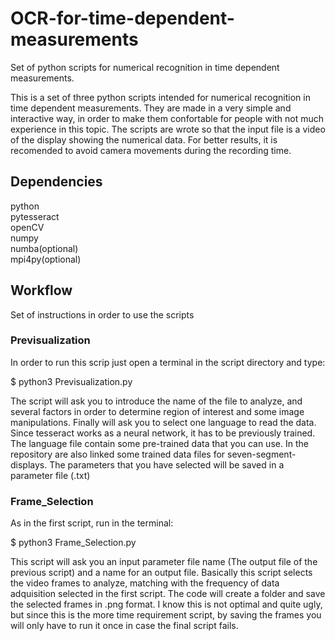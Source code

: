 # OCR-for-time-dependent-measurements
Set of python scripts for numerical recognition in time dependent measurements.

This is a set of three python scripts intended for numerical recognition in time dependent measurements. They are made in a very simple and interactive way, in order to make them confortable for people with not much experience in this topic. The scripts are wrote so that the input file is a video of the display showing the numerical data. For better results, it is recomended to avoid camera movements during the recording time. 

## Dependencies

  python<br> 
  pytesseract<br> 
  openCV<br> 
  numpy<br> 
  numba(optional)<br> 
  mpi4py(optional)<br> 

## Workflow
  Set of instructions in order to use the scripts
### Previsualization
  In order to run this scrip just open a terminal in the script directory and type:<br>
  
  $ python3 Previsualization.py<br>
  
  The script will ask you to introduce the name of the file to analyze, and several factors in order to determine region of interest and some image manipulations. Finally will ask you to select one language to read the data. Since tesseract works as a neural network, it has to be previously trained. The language file contain some pre-trained data that you can use. In the repository are also linked some trained data files for seven-segment-displays. The parameters that you have selected will be saved in a parameter file (.txt)
  
### Frame_Selection
 As in the first script, run in the terminal:<br>
 
 $ python3 Frame_Selection.py<br>
 
 This script will ask you an input parameter file name (The output file of the previous script) and a name for an output file. Basically this script selects the video frames to analyze, matching with the frequency of data adquisition selected in the first script. The code will create a folder and save the selected frames in .png format. I know this is not optimal and quite ugly, but since this is the more time requirement script, by saving the frames you will only have to run it once in case the final script fails.
 
 
  
  
